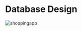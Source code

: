 
# Database Design


![shoppingapp](https://user-images.githubusercontent.com/83430615/119611043-c4c98b00-be17-11eb-88f0-0dd81c01b893.png)
